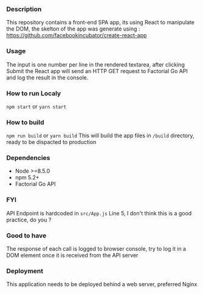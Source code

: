 ### Description
This repository contains a front-end SPA app, its using React to manipulate the DOM, the skelton of the app was generate using : https://github.com/facebookincubator/create-react-app

### Usage
The input is one number per line in the rendered textarea, after clicking Submit the React app will send an HTTP GET request to Factorial Go API and log the result in the console.

### How to run Localy
`npm start` or `yarn start`

### How to build
`npm run build` or `yarn build`
This will build the app files in `/build` directory, ready to be dispacted to production

### Dependencies
* Node >=8.5.0
* npm 5.2+
* Factorial Go API

### FYI
API Endpoint is hardcoded in `src/App.js` Line 5, I don't think this is a good practice, do you ?

### Good to have
The response of each call is logged to browser console, try to log it in a DOM element once it is received from the API server

### Deployment
This application needs to be deployed behind a web server, preferred Nginx